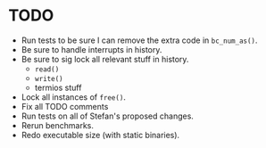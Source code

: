 # TODO

* Run tests to be sure I can remove the extra code in `bc_num_as()`.
* Be sure to handle interrupts in history.
* Be sure to sig lock all relevant stuff in history.
	* `read()`
	* `write()`
	* termios stuff
* Lock all instances of `free()`.
* Fix all TODO comments
* Run tests on all of Stefan's proposed changes.
* Rerun benchmarks.
* Redo executable size (with static binaries).
